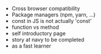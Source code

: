* Cross browser compatibility
* Package managers (npm, yarn, ...)
* const in JS is not actually 'const'
* function vs method
* self introductory page
* story at navy to be completed
* as a fast learner 
